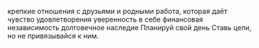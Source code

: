 крепкие отношения с друзьями и родными
работа, которая даёт чувство удовлетворения
уверенность в себе
финансовая независимость
долговечное наследие
Планируй свой день
Ставь цели, но не привязывайся к ним.
